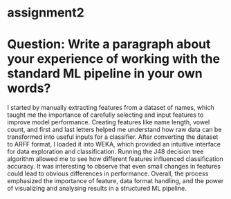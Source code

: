 # assignment2
# Question: Write a paragraph about your experience of working with the standard ML pipeline in your own words?
I started by manually extracting features from a dataset of names, which taught me the importance of carefully selecting and input features to improve model performance. Creating features like name length, vowel count, and first and last letters helped me understand how raw data can be transformed into useful inputs for a classifier. After converting the dataset to ARFF format, I loaded it into WEKA, which provided an intuitive interface for data exploration and classification. Running the J48 decision tree algorithm allowed me to see how different features influenced classification accuracy. It was interesting to observe that even small changes in features could lead to obvious differences in performance. Overall, the process emphasized the importance of feature, data format handling, and the power of visualizing and analysing results in a structured ML pipeline.
